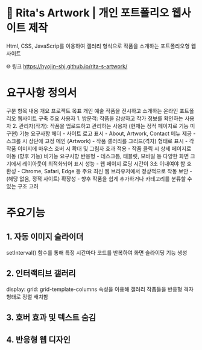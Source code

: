 # 🎨 Rita's Artwork | 개인 포트폴리오 웹사이트 제작
Html, CSS, JavaScrip를 이용하여 갤러리 형식으로 작품을 소개하는 포트폴리오형 웹사이트

🌐 링크
https://hyojin-shj.github.io/rita-s-artwork/

# 요구사항 정의서
구분	항목	내용
개요	프로젝트 목표	개인 예술 작품을 전시하고 소개하는 온라인 포트폴리오 웹사이트 구축
주요 사용자	1. 방문객: 작품을 감상하고 작가 정보를 확인하는 사용자 2. 관리자(작가): 작품을 업로드하고 관리하는 사용자 (현재는 정적 페이지로 기능 미구현)
기능 요구사항	헤더	- 사이트 로고 표시 - About, Artwork, Contact 메뉴 제공 - 스크롤 시 상단에 고정
메인 (Artwork)	- 작품 갤러리를 그리드(격자) 형태로 표시 - 각 작품 이미지에 마우스 호버 시 확대 및 그림자 효과 적용 - 작품 클릭 시 상세 페이지로 이동 (향후 기능)
비기능 요구사항	반응형	- 데스크톱, 태블릿, 모바일 등 다양한 화면 크기에서 레이아웃이 최적화되어 표시
성능	- 웹 페이지 로딩 시간이 3초 이내여야 함
호환성	- Chrome, Safari, Edge 등 주요 최신 웹 브라우저에서 정상적으로 작동
보안	- (해당 없음, 정적 사이트)
확장성	- 향후 작품을 쉽게 추가하거나 카테고리를 분류할 수 있는 구조 고려

# 주요기능
## 1. 자동 이미지 슬라이더
setInterval() 함수를 통해 특정 시간마다 코드를 반복하여 화면 슬라이딩 기능 생성

## 2. 인터랙티브 갤러리
display: grid: grid-template-columns 속성을 이용해 갤러리 작품들을 반응형 격자 형태로 정렬 배치함

## 3. 호버 효과 및 텍스트 숨김

## 4. 반응형 웹 디자인




